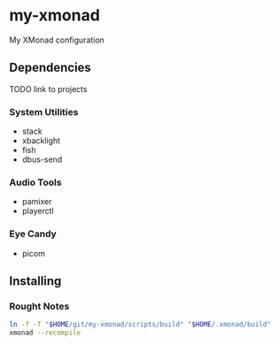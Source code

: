 # my-xmonad

My XMonad configuration

## Dependencies

TODO link to projects

### System Utilities

- stack
- xbacklight
- fish
- dbus-send

### Audio Tools

- pamixer
- playerctl

### Eye Candy

- picom

## Installing

### Rought Notes

```sh
ln -f -T "$HOME/git/my-xmonad/scripts/build" "$HOME/.xmonad/build"
xmonad --recompile
```
